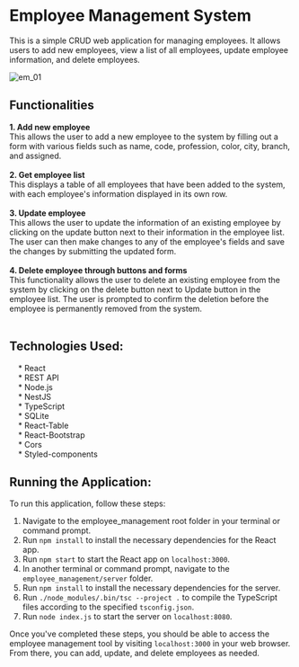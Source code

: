 # Employee Management System

This is a simple CRUD web application for managing employees. It allows users to add new employees, view a list of all employees, update employee information, and delete employees. <br />

![em_01](https://user-images.githubusercontent.com/25097680/226251040-08d259d7-c589-40c8-9992-b0ca621d936b.PNG)

## Functionalities
**1. Add new employee** <br />
This allows the user to add a new employee to the system by filling out a form with various fields such as name, code, profession, color, city, branch, and assigned.<br /><br />
**2. Get employee list** <br />
This displays a table of all employees that have been added to the system, with each employee's information displayed in its own row.<br /><br />
**3. Update employee** <br />
This allows the user to update the information of an existing employee by clicking on the update button next to their information in the employee list. The user can then make changes to any of the employee's fields and save the changes by submitting the updated form.<br /><br />
**4. Delete employee through buttons and forms** <br />
This functionality allows the user to delete an existing employee from the system by clicking on the delete button next to Update button in the employee list. The user is prompted to confirm the deletion before the employee is permanently removed from the system.<br /><br />

## Technologies Used:
&nbsp; &nbsp; * React <br />
&nbsp; &nbsp; * REST API <br />
&nbsp; &nbsp; * Node.js <br />
&nbsp; &nbsp; * NestJS <br />
&nbsp; &nbsp; * TypeScript <br />
&nbsp; &nbsp; * SQLite <br />
&nbsp; &nbsp; * React-Table <br />
&nbsp; &nbsp; * React-Bootstrap <br />
&nbsp; &nbsp; * Cors <br />
&nbsp; &nbsp; * Styled-components <br />

## Running the Application:

To run this application, follow these steps:

1. Navigate to the employee_management root folder in your terminal or command prompt. <br />
2. Run `npm install` to install the necessary dependencies for the React app. <br />
3. Run `npm start` to start the React app on `localhost:3000`. <br />
4. In another terminal or command prompt, navigate to the `employee_management/server` folder. <br />
5. Run `npm install` to install the necessary dependencies for the server. <br />
6. Run `./node_modules/.bin/tsc --project .` to compile the TypeScript files according to the specified `tsconfig.json`. <br />
7. Run `node index.js` to start the server on `localhost:8080`. <br />

Once you've completed these steps, you should be able to access the employee management tool by visiting `localhost:3000` in your web browser. From there, you can add, update, and delete employees as needed.

